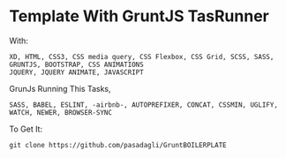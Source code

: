 # Template With GruntJS TasRunner

With:

    XD, HTML, CSS3, CSS media query, CSS Flexbox, CSS Grid, SCSS, SASS, GRUNTJS, BOOTSTRAP, CSS ANIMATIONS
    JQUERY, JQUERY ANIMATE, JAVASCRIPT

GrunJs Running This Tasks,

    SASS, BABEL, ESLINT, -airbnb-, AUTOPREFIXER, CONCAT, CSSMIN, UGLIFY, WATCH, NEWER, BROWSER-SYNC

To Get It:

    git clone https://github.com/pasadagli/GruntBOILERPLATE
